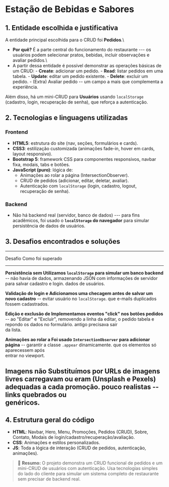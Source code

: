 # Estação de Bebidas e Sabores

## 1. Entidade escolhida e justificativa

A entidade principal escolhida para o CRUD foi **Pedidos**.\
- **Por quê?** É a parte central do funcionamento do restaurante --- os
usuários podem selecionar pratos, bebidas, incluir observações e avaliar
pedidos.\
- A partir dessa entidade é possível demonstrar as operações básicas de
um CRUD: - **Create**: adicionar um pedido. - **Read**: listar pedidos
em uma tabela. - **Update**: editar um pedido existente. - **Delete**:
excluir um pedido. - (Extra) Avaliar pedido -- um campo a mais que
complementa a experiência.

Além disso, há um mini-CRUD para **Usuários** usando `localStorage`
(cadastro, login, recuperação de senha), que reforça a autenticação.

## 2. Tecnologias e linguagens utilizadas

### Frontend

-   **HTML5**: estrutura do site (nav, seções, formulários e cards).
-   **CSS3**: estilização customizada (animações fade-in, hover em
    cards, layout responsivo).
-   **Bootstrap 5**: framework CSS para componentes responsivos, navbar
    fixa, modais, tabs e botões.
-   **JavaScript (puro)**: lógica de:
    -   Animações ao rolar a página (IntersectionObserver).
    -   CRUD de pedidos (adicionar, editar, deletar, avaliar).
    -   Autenticação com `localStorage` (login, cadastro, logout,
        recuperação de senha).

### Backend

-   Não há backend real (servidor, banco de dados) --- para fins
    acadêmicos, foi usado o **`localStorage` do navegador** para simular
    persistência de dados de usuários.

## 3. Desafios encontrados e soluções

  -----------------------------------------------------------------------
  Desafio                Como foi superado
  ---------------------- ------------------------------------------------
  **Persistência sem     Utilizamos `localStorage` para simular um banco
  backend** -- não havia de dados, armazenando JSON com informações de
  servidor para salvar   cadastro e login.
  dados de usuários.     

  **Validação de login e Adicionamos uma checagem antes de salvar um novo
  cadastro** -- evitar   usuário no `localStorage`.
  que e-mails duplicados 
  fossem cadastrados.    

  **Edição e exclusão de Implementamos eventos "click" nos botões
  pedidos** -- ao        "Editar" e "Excluir", removendo a linha da
  editar, o pedido       tabela e repondo os dados no formulário.
  antigo precisava sair  
  da lista.              

  **Animações ao rolar a Foi usado `IntersectionObserver` para adicionar
  página** -- garantir   a classe `.appear` dinamicamente.
  que os elementos só    
  aparecessem após       
  entrar no viewport.    

  **Imagens não          Substituímos por URLs de imagens livres
  carregavam ou eram     (Unsplash e Pexels) adequadas a cada promoção.
  pouco realistas** --   
  links quebrados ou     
  genéricos.             
  -----------------------------------------------------------------------

## 4. Estrutura geral do código

-   **HTML**: Navbar, Hero, Menu, Promoções, Pedidos (CRUD), Sobre,
    Contato, Modais de login/cadastro/recuperação/avaliação.
-   **CSS**: Animações e estilos personalizados.
-   **JS**: Toda a lógica de interação (CRUD de pedidos, autenticação,
    animações).

> 📌 **Resumo:** O projeto demonstra um CRUD funcional de pedidos e um
> mini-CRUD de usuários com autenticação. Usa tecnologias simples do
> lado do cliente para simular um sistema completo de restaurante sem
> precisar de backend real.
